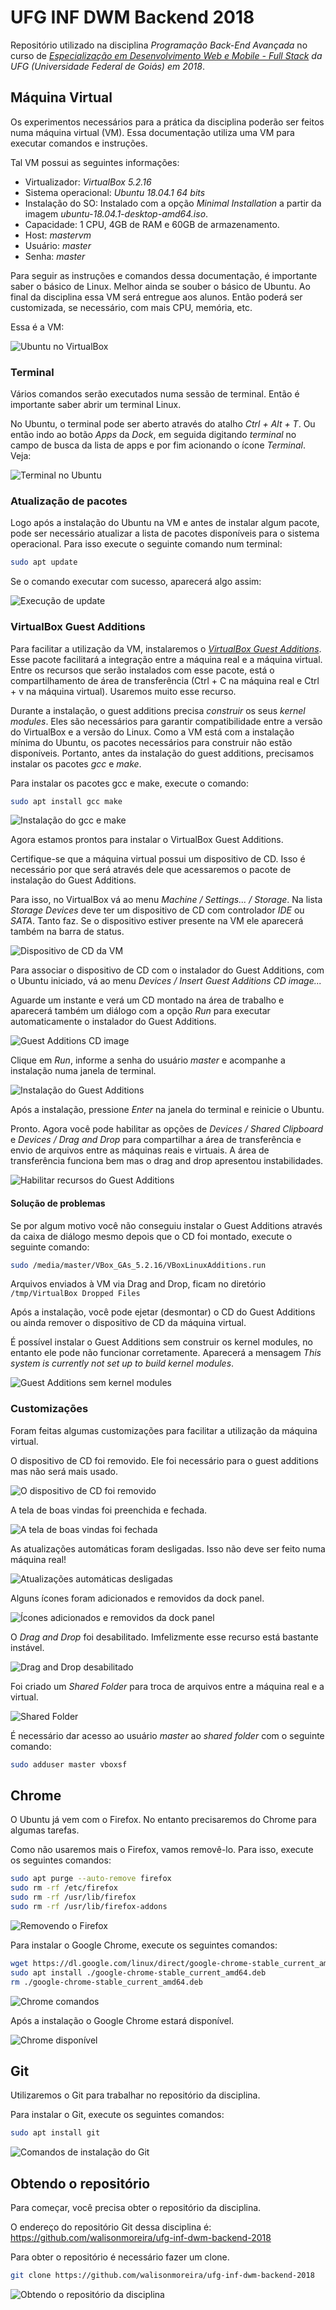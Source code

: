 # UFG INF DWM Backend 2018

Repositório utilizado na disciplina *Programação Back-End Avançada* no curso de *[Especialização em Desenvolvimento Web e Mobile - Full Stack](http://inf.ufg.br/espweb-mob) da UFG (Universidade Federal de Goiás) em 2018*.

## Máquina Virtual

Os experimentos necessários para a prática da disciplina poderão ser feitos numa máquina virtual (VM). Essa documentação utiliza uma VM para executar comandos e instruções.

Tal VM possui as seguintes informações:

* Virtualizador: *VirtualBox 5.2.16*
* Sistema operacional: *Ubuntu 18.04.1 64 bits*
* Instalação do SO: Instalado com a opção *Minimal Installation* a partir da imagem *ubuntu-18.04.1-desktop-amd64.iso*.
* Capacidade: 1 CPU, 4GB de RAM e 60GB de armazenamento.
* Host: *mastervm*
* Usuário: *master*
* Senha: *master*

Para seguir as instruções e comandos dessa documentação, é importante saber o básico de Linux. Melhor ainda se souber o básico de Ubuntu. Ao final da disciplina essa VM será entregue aos alunos. Então poderá ser customizada, se necessário, com mais CPU, memória, etc.

Essa é a VM:

![Ubuntu no VirtualBox](img/ubuntu-virtualbox.png)

### Terminal

Vários comandos serão executados numa sessão de terminal. Então é importante saber abrir um terminal Linux.

No Ubuntu, o terminal pode ser aberto através do atalho *Ctrl + Alt + T*. Ou então indo ao botão *Apps* da *Dock*, em seguida digitando *terminal* no campo de busca da lista de apps e por fim acionando o ícone *Terminal*. Veja:

![Terminal no Ubuntu](img/ubuntu-terminal.png)

### Atualização de pacotes

Logo após a instalação do Ubuntu na VM e antes de instalar algum pacote, pode ser necessário atualizar a lista de pacotes disponíveis para o sistema operacional. Para isso execute o seguinte comando num terminal:

```sh
sudo apt update
```

Se o comando executar com sucesso, aparecerá algo assim:

![Execução de update](img/ubuntu-update.png)

### VirtualBox Guest Additions

Para facilitar a utilização da VM, instalaremos o [*VirtualBox Guest Additions*](https://www.virtualbox.org/manual/ch04.html). Esse pacote facilitará a integração entre a máquina real e a máquina virtual. Entre os recursos que serão instalados com esse pacote, está o compartilhamento de área de transferência (Ctrl + C na máquina real e Ctrl + v na máquina virtual). Usaremos muito esse recurso.

Durante a instalação, o guest additions precisa *construir* os seus *kernel modules*. Eles são necessários para garantir compatibilidade entre a versão do VirtualBox e a versão do Linux. Como a VM está com a instalação mínima do Ubuntu, os pacotes necessários para construir não estão disponíveis. Portanto, antes da instalação do guest additions, precisamos instalar os pacotes *gcc* e *make*.

Para instalar os pacotes gcc e make, execute o comando:

```sh
sudo apt install gcc make
```

![Instalação do gcc e make](img/guest-additions-gcc-make.png)

Agora estamos prontos para instalar o VirtualBox Guest Additions.

Certifique-se que a máquina virtual possui um dispositivo de CD. Isso é necessário por que será através dele que acessaremos o pacote de instalação do Guest Additions.

Para isso, no VirtualBox vá ao menu *Machine / Settings... / Storage*. Na lista *Storage Devices* deve ter um dispositivo de CD com controlador *IDE* ou *SATA*. Tanto faz. Se o dispositivo estiver presente na VM ele aparecerá também na barra de status.

![Dispositivo de CD da VM](img/guest-additions-cd-device.png)

Para associar o dispositivo de CD com o instalador do Guest Additions, com o Ubuntu iniciado, vá ao menu *Devices / Insert Guest Additions CD image...* 

Aguarde um instante e verá um CD montado na área de trabalho e aparecerá também um diálogo com a opção *Run* para executar automaticamente o instalador do Guest Additions.

![Guest Additions CD image](img/guest-additions-cd-image.png)

Clique em *Run*, informe a senha do usuário *master* e acompanhe a instalação numa janela de terminal.

![Instalação do Guest Additions](img/guest-additions-install.png)

Após a instalação, pressione *Enter* na janela do terminal e reinicie o Ubuntu.

Pronto. Agora você pode habilitar as opções de *Devices / Shared Clipboard* e *Devices / Drag and Drop* para compartilhar a área de transferência e envio de arquivos entre as máquinas reais e virtuais. A área de transferência funciona bem mas o drag and drop apresentou instabilidades.

![Habilitar recursos do Guest Additions](img/guest-additions-recursos.png)

#### Solução de problemas

Se por algum motivo você não conseguiu instalar o Guest Additions através da caixa de diálogo mesmo depois que o CD foi montado, execute o seguinte comando:

```sh
sudo /media/master/VBox_GAs_5.2.16/VBoxLinuxAdditions.run
```

Arquivos enviados à VM via Drag and Drop, ficam no diretório `/tmp/VirtualBox Dropped Files`

Após a instalação, você pode ejetar (desmontar) o CD do Guest Additions ou ainda remover o dispositivo de CD da máquina virtual.

É possível instalar o Guest Additions sem construir os kernel modules, no entanto ele pode não funcionar corretamente. Aparecerá a mensagem *This system is currently not set up to build kernel modules*.

![Guest Additions sem kernel modules](img/guest-additions-sem-kernel-modules.png)

### Customizações

Foram feitas algumas customizações para facilitar a utilização da máquina virtual.

O dispositivo de CD foi removido. Ele foi necessário para o guest additions mas não será mais usado.

![O dispositivo de CD foi removido](img/customizacoes-cd-removido.png)

A tela de boas vindas foi preenchida e fechada.

![A tela de boas vindas foi fechada](img/customizacoes-boas-vindas-fechada.png)

As atualizações automáticas foram desligadas. Isso não deve ser feito numa máquina real!

![Atualizações automáticas desligadas](img/customizacoes-atualizacoes-automaticas-desligadas.png)

Alguns ícones foram adicionados e removidos da dock panel.

![Ícones adicionados e removidos da dock panel](img/customizacoes-icones-adicionados-removidos.png)

O *Drag and Drop* foi desabilitado. Imfelizmente esse recurso está bastante instável.

![Drag and Drop desabilitado](img/customizacoes-drag-and-drop-desabilitado.png)

Foi criado um *Shared Folder* para troca de arquivos entre a máquina real e a virtual.

![Shared Folder](img/customizacoes-shared-folder.png)

É necessário dar acesso ao usuário *master* ao *shared folder* com o seguinte comando:

```sh
sudo adduser master vboxsf
```

## Chrome

O Ubuntu já vem com o Firefox. No entanto precisaremos do Chrome para algumas tarefas.

Como não usaremos mais o Firefox, vamos removê-lo. Para isso, execute os seguintes comandos:

```sh
sudo apt purge --auto-remove firefox
sudo rm -rf /etc/firefox
sudo rm -rf /usr/lib/firefox
sudo rm -rf /usr/lib/firefox-addons
```

![Removendo o Firefox](img/chrome-removendo-firefox.png)

Para instalar o Google Chrome, execute os seguintes comandos:

```sh
wget https://dl.google.com/linux/direct/google-chrome-stable_current_amd64.deb
sudo apt install ./google-chrome-stable_current_amd64.deb
rm ./google-chrome-stable_current_amd64.deb
```

![Chrome comandos](img/chrome-comandos.png)

Após a instalação o Google Chrome estará disponível.

![Chrome disponível](img/chrome-disponivel.png)

## Git

Utilizaremos o Git para trabalhar no repositório da disciplina.

Para instalar o Git, execute os seguintes comandos:

```sh
sudo apt install git
```

![Comandos de instalação do Git](img/git-comandos.png)


## Obtendo o repositório

Para começar, você precisa obter o repositório da disciplina.

O endereço do repositório Git dessa disciplina é: https://github.com/walisonmoreira/ufg-inf-dwm-backend-2018

Para obter o repositório é necessário fazer um clone.

```sh
git clone https://github.com/walisonmoreira/ufg-inf-dwm-backend-2018
```

![Obtendo o repositório da disciplina](img/obtendo-repositorio.png)